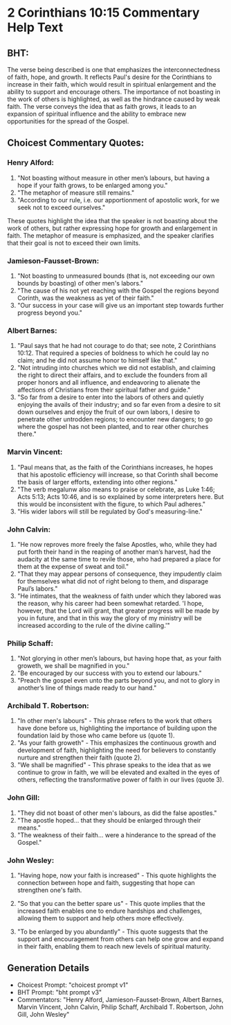 # 2 Corinthians 10:15 Commentary Help Text

## BHT:
The verse being described is one that emphasizes the interconnectedness of faith, hope, and growth. It reflects Paul's desire for the Corinthians to increase in their faith, which would result in spiritual enlargement and the ability to support and encourage others. The importance of not boasting in the work of others is highlighted, as well as the hindrance caused by weak faith. The verse conveys the idea that as faith grows, it leads to an expansion of spiritual influence and the ability to embrace new opportunities for the spread of the Gospel.

## Choicest Commentary Quotes:
### Henry Alford:
1. "Not boasting without measure in other men’s labours, but having a hope if your faith grows, to be enlarged among you." 
2. "The metaphor of measure still remains."
3. "According to our rule, i.e. our apportionment of apostolic work, for we seek not to exceed ourselves."

These quotes highlight the idea that the speaker is not boasting about the work of others, but rather expressing hope for growth and enlargement in faith. The metaphor of measure is emphasized, and the speaker clarifies that their goal is not to exceed their own limits.

### Jamieson-Fausset-Brown:
1. "Not boasting to unmeasured bounds (that is, not exceeding our own bounds by boasting) of other men's labors."
2. "The cause of his not yet reaching with the Gospel the regions beyond Corinth, was the weakness as yet of their faith."
3. "Our success in your case will give us an important step towards further progress beyond you."

### Albert Barnes:
1. "Paul says that he had not courage to do that; see note, 2 Corinthians 10:12. That required a species of boldness to which he could lay no claim; and he did not assume honor to himself like that."
2. "Not intruding into churches which we did not establish, and claiming the right to direct their affairs, and to exclude the founders from all proper honors and all influence, and endeavoring to alienate the affections of Christians from their spiritual father and guide."
3. "So far from a desire to enter into the labors of others and quietly enjoying the avails of their industry; and so far even from a desire to sit down ourselves and enjoy the fruit of our own labors, I desire to penetrate other untrodden regions; to encounter new dangers; to go where the gospel has not been planted, and to rear other churches there."

### Marvin Vincent:
1. "Paul means that, as the faith of the Corinthians increases, he hopes that his apostolic efficiency will increase, so that Corinth shall become the basis of larger efforts, extending into other regions."
2. "The verb megalunw also means to praise or celebrate, as Luke 1:46; Acts 5:13; Acts 10:46, and is so explained by some interpreters here. But this would be inconsistent with the figure, to which Paul adheres."
3. "His wider labors will still be regulated by God's measuring-line."

### John Calvin:
1. "He now reproves more freely the false Apostles, who, while they had put forth their hand in the reaping of another man’s harvest, had the audacity at the same time to revile those, who had prepared a place for them at the expense of sweat and toil."
2. "That they may appear persons of consequence, they impudently claim for themselves what did not of right belong to them, and disparage Paul’s labors."
3. "He intimates, that the weakness of faith under which they labored was the reason, why his career had been somewhat retarded. 'I hope, however, that the Lord will grant, that greater progress will be made by you in future, and that in this way the glory of my ministry will be increased according to the rule of the divine calling.'"

### Philip Schaff:
1. "Not glorying in other men’s labours, but having hope that, as your faith groweth, we shall be magnified in you." 
2. "Be encouraged by our success with you to extend our labours." 
3. "Preach the gospel even unto the parts beyond you, and not to glory in another’s line of things made ready to our hand."

### Archibald T. Robertson:
1. "In other men's labours" - This phrase refers to the work that others have done before us, highlighting the importance of building upon the foundation laid by those who came before us (quote 1).
2. "As your faith groweth" - This emphasizes the continuous growth and development of faith, highlighting the need for believers to constantly nurture and strengthen their faith (quote 2).
3. "We shall be magnified" - This phrase speaks to the idea that as we continue to grow in faith, we will be elevated and exalted in the eyes of others, reflecting the transformative power of faith in our lives (quote 3).

### John Gill:
1. "They did not boast of other men's labours, as did the false apostles."
2. "The apostle hoped... that they should be enlarged through their means."
3. "The weakness of their faith... were a hinderance to the spread of the Gospel."

### John Wesley:
1. "Having hope, now your faith is increased" - This quote highlights the connection between hope and faith, suggesting that hope can strengthen one's faith. 

2. "So that you can the better spare us" - This quote implies that the increased faith enables one to endure hardships and challenges, allowing them to support and help others more effectively. 

3. "To be enlarged by you abundantly" - This quote suggests that the support and encouragement from others can help one grow and expand in their faith, enabling them to reach new levels of spiritual maturity.


## Generation Details
- Choicest Prompt: "choicest prompt v1"
- BHT Prompt: "bht prompt v3"
- Commentators: "Henry Alford, Jamieson-Fausset-Brown, Albert Barnes, Marvin Vincent, John Calvin, Philip Schaff, Archibald T. Robertson, John Gill, John Wesley"
